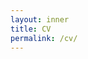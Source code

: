 ```yaml
---
layout: inner
title: CV
permalink: /cv/
---
```


<object data="../ConnieTing_CV_jul2024.pdf" width="1000" height="1000" type='application/pdf'></object>

